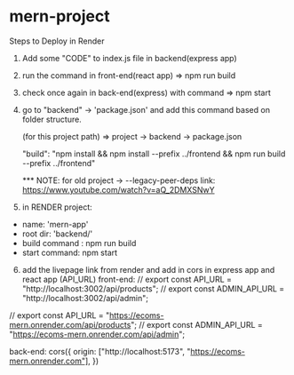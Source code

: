 ﻿# mern-project

Steps to Deploy in Render

1. Add some "CODE" to index.js file in backend(express app)
2. run the command in front-end(react app) => npm run build
3. check once again in back-end(express) with command => npm start
4. go to "backend" -> 'package.json' and add this command based on folder structure.

   (for this project path) => project -> backend -> package.json

   "build": "npm install && npm install --prefix ../frontend && npm run build --prefix ../frontend"

   \*\*\* NOTE: for old project -> --legacy-peer-deps
   link: https://www.youtube.com/watch?v=aQ_2DMXSNwY

5. in RENDER project:

- name: 'mern-app'
- root dir: 'backend/'
- build command : npm run build
- start command: npm start

6. add the livepage link from render and add in cors in express app and react app (API_URL)
front-end: 
// export const API_URL = "http://localhost:3002/api/products";
// export const ADMIN_API_URL = "http://localhost:3002/api/admin";

// export const API_URL = "https://ecoms-mern.onrender.com/api/products";
// export const ADMIN_API_URL = "https://ecoms-mern.onrender.com/api/admin";

back-end: 
cors({
 origin: ["http://localhost:5173", "https://ecoms-mern.onrender.com"],
})
